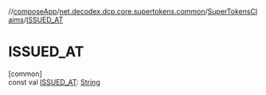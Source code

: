 //[composeApp](../../../index.md)/[net.decodex.dcp.core.supertokens.common](../index.md)/[SuperTokensClaims](index.md)/[ISSUED_AT](-i-s-s-u-e-d_-a-t.md)

# ISSUED_AT

[common]\
const val [ISSUED_AT](-i-s-s-u-e-d_-a-t.md): [String](https://kotlinlang.org/api/latest/jvm/stdlib/kotlin/-string/index.html)
